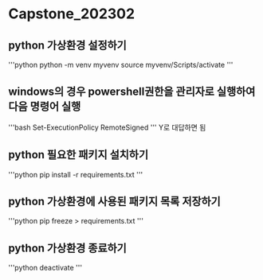 # Capstone_202302

## python 가상환경 설정하기
'''python
python -m venv myvenv
source myvenv/Scripts/activate
'''

## windows의 경우 powershell권한을 관리자로 실행하여 다음 명령어 실행
'''bash
Set-ExecutionPolicy RemoteSigned
'''
Y로 대답하면 됨

## python 필요한 패키지 설치하기
'''python
pip install -r requirements.txt
'''

## python 가상환경에 사용된 패키지 목록 저장하기
'''python
pip freeze > requirements.txt
'''

## python 가상환경 종료하기
'''python
deactivate
'''